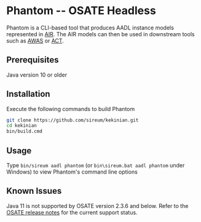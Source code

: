 # Phantom -- OSATE Headless

Phantom is a CLI-based tool that produces AADL instance models represented in [AIR](https://github.com/sireum/air).
The AIR models can then be used in 
downstream tools such as [AWAS](https://github.com/sireum/v3-awas) or [ACT](https://github.com/sireum/act-plugin).

## Prerequisites

Java version 10 or older

## Installation

Execute the following commands to build Phantom

```bash
git clone https://github.com/sireum/kekinian.git
cd kekinian
bin/build.cmd
```
   
## Usage

Type `bin/sireum aadl phantom` (or `bin\sireum.bat aadl phantom` under Windows) to view Phantom's command line options

## Known Issues

Java 11 is not supported by OSATE version 2.3.6 and below.  Refer to the [OSATE release notes](http://osate.org/osate-releases.html) for the current support status.
